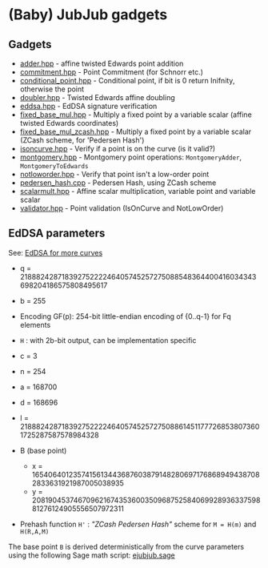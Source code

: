 # (Baby) JubJub gadgets

## Gadgets

 * [adder.hpp](adder.hpp) - affine twisted Edwards point addition
 * [commitment.hpp](commitment.hpp) - Point Commitment (for Schnorr etc.)
 * [conditional_point.hpp](conditional_point.hpp) - Conditional point, if bit is 0 return Inifnity, otherwise the point
 * [doubler.hpp](doubler.hpp) - Twisted Edwards affine doubling
 * [eddsa.hpp](eddsa.hpp) - EdDSA signature verification
 * [fixed_base_mul.hpp](fixed_base_mul.hpp) - Multiply a fixed point by a variable scalar (affine twisted Edwards coordinates)
 * [fixed_base_mul_zcash.hpp](fixed_base_mul_zcash.hpp) - Multiply a fixed point by a variable scalar (ZCash scheme, for 'Pedersen Hash') 
 * [isoncurve.hpp](isoncurve.hpp) - Verify if a point is on the curve (is it valid?)
 * [montgomery.hpp](montgomery.hpp) - Montgomery point operations: `MontgomeryAdder`, `MontgomeryToEdwards`
 * [notloworder.hpp](notloworder.hpp) - Verify that point isn't a low-order point
 * [pedersen_hash.cpp](pedersen_hash.cpp) - Pedersen Hash, using ZCash scheme
 * [scalarmult.hpp](scalarmult.hpp) - Affine scalar multiplication, variable point and variable scalar
 * [validator.hpp](validator.hpp) - Point validation (IsOnCurve and NotLowOrder)


## EdDSA parameters

See: [EdDSA for more curves](https://ed25519.cr.yp.to/eddsa-20150704.pdf)

* q = 21888242871839275222246405745257275088548364400416034343698204186575808495617

* b = 255
* Encoding GF\(p\): 254-bit little-endian encoding of {0..q-1} for Fq elements
* `H` : with 2b-bit output, can be implementation specific
* c = 3
* n = 254
* a = 168700
* d = 168696
* l = 21888242871839275222246405745257275088614511777268538073601725287587578984328
* B (base point)
  * x = 16540640123574156134436876038791482806971768689494387082833631921987005038935
  *  y = 20819045374670962167435360035096875258406992893633759881276124905556507972311
* Prehash function `H'` : *"ZCash Pedersen Hash"* scheme for `M = H(m)` and `H(R,A,M)`

The base point `B` is derived deterministically from the curve parameters using the following Sage math script: [ejubjub.sage](../.appendix/ejubjub.sage)
